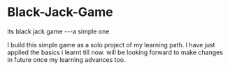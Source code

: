 # Black-Jack-Game
its black jack game ---a simple one 

I build this simple game as a solo project of my learning path. I have just applied the basics i learnt till now. will be looking forward to make changes in future once my learning advances too.
